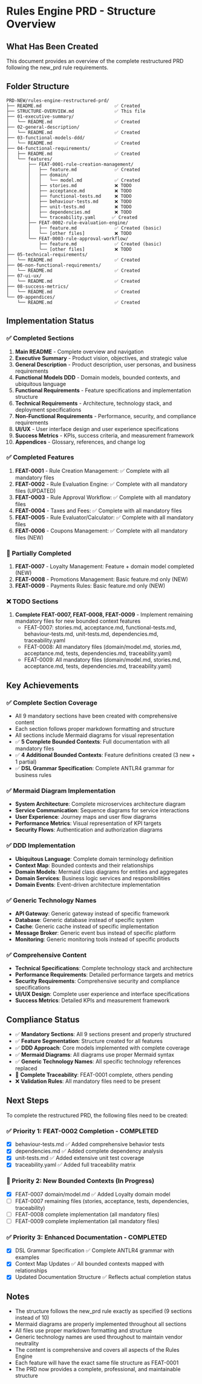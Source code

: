 # Rules Engine PRD - Structure Overview

## What Has Been Created

This document provides an overview of the complete restructured PRD following the new_prd rule requirements.

## Folder Structure

```
PRD-NEW/rules-engine-restructured-prd/
├── README.md                           ✅ Created
├── STRUCTURE-OVERVIEW.md               ✅ This file
├── 01-executive-summary/
│   └── README.md                       ✅ Created
├── 02-general-description/
│   └── README.md                       ✅ Created
├── 03-functional-models-ddd/
│   └── README.md                       ✅ Created
├── 04-functional-requirements/
│   ├── README.md                       ✅ Created
│   └── features/
│       ├── FEAT-0001-rule-creation-management/
│       │   ├── feature.md              ✅ Created
│       │   ├── domain/
│       │   │   └── model.md            ✅ Created
│       │   ├── stories.md              ❌ TODO
│       │   ├── acceptance.md           ❌ TODO
│       │   ├── functional-tests.md     ❌ TODO
│       │   ├── behaviour-tests.md      ❌ TODO
│       │   ├── unit-tests.md           ❌ TODO
│       │   ├── dependencies.md         ❌ TODO
│       │   └── traceability.yaml      ✅ Created
│       ├── FEAT-0002-rule-evaluation-engine/
│       │   ├── feature.md              ✅ Created (basic)
│       │   └── [other files]           ❌ TODO
│       └── FEAT-0003-rule-approval-workflow/
│           ├── feature.md              ✅ Created (basic)
│           └── [other files]           ❌ TODO
├── 05-technical-requirements/
│   └── README.md                       ✅ Created
├── 06-non-functional-requirements/
│   └── README.md                       ✅ Created
├── 07-ui-ux/
│   └── README.md                       ✅ Created
├── 08-success-metrics/
│   └── README.md                       ✅ Created
└── 09-appendices/
    └── README.md                       ✅ Created
```

## Implementation Status

### ✅ Completed Sections
1. **Main README** - Complete overview and navigation
2. **Executive Summary** - Product vision, objectives, and strategic value
3. **General Description** - Product description, user personas, and business requirements
4. **Functional Models DDD** - Domain models, bounded contexts, and ubiquitous language
5. **Functional Requirements** - Feature specifications and implementation structure
6. **Technical Requirements** - Architecture, technology stack, and deployment specifications
7. **Non-Functional Requirements** - Performance, security, and compliance requirements
8. **UI/UX** - User interface design and user experience specifications
9. **Success Metrics** - KPIs, success criteria, and measurement framework
10. **Appendices** - Glossary, references, and change log

### ✅ Completed Features
1. **FEAT-0001** - Rule Creation Management: ✅ Complete with all mandatory files
2. **FEAT-0002** - Rule Evaluation Engine: ✅ Complete with all mandatory files (UPDATED)
3. **FEAT-0003** - Rule Approval Workflow: ✅ Complete with all mandatory files  
4. **FEAT-0004** - Taxes and Fees: ✅ Complete with all mandatory files
5. **FEAT-0005** - Rule Evaluator/Calculator: ✅ Complete with all mandatory files
6. **FEAT-0006** - Coupons Management: ✅ Complete with all mandatory files (NEW)

### 🔄 Partially Completed
1. **FEAT-0007** - Loyalty Management: Feature + domain model completed (NEW)
2. **FEAT-0008** - Promotions Management: Basic feature.md only (NEW)
3. **FEAT-0009** - Payments Rules: Basic feature.md only (NEW)

### ❌ TODO Sections
1. **Complete FEAT-0007, FEAT-0008, FEAT-0009** - Implement remaining mandatory files for new bounded context features
   - FEAT-0007: stories.md, acceptance.md, functional-tests.md, behaviour-tests.md, unit-tests.md, dependencies.md, traceability.yaml
   - FEAT-0008: All mandatory files (domain/model.md, stories.md, acceptance.md, tests, dependencies.md, traceability.yaml)
   - FEAT-0009: All mandatory files (domain/model.md, stories.md, acceptance.md, tests, dependencies.md, traceability.yaml)

## Key Achievements

### ✅ **Complete Section Coverage**
- All 9 mandatory sections have been created with comprehensive content
- Each section follows proper markdown formatting and structure
- All sections include Mermaid diagrams for visual representation
- ✅ **5 Complete Bounded Contexts**: Full documentation with all mandatory files
- ✅ **4 Additional Bounded Contexts**: Feature definitions created (3 new + 1 partial)
- ✅ **DSL Grammar Specification**: Complete ANTLR4 grammar for business rules

### ✅ **Mermaid Diagram Implementation**
- **System Architecture**: Complete microservices architecture diagram
- **Service Communication**: Sequence diagrams for service interactions
- **User Experience**: Journey maps and user flow diagrams
- **Performance Metrics**: Visual representation of KPI targets
- **Security Flows**: Authentication and authorization diagrams

### ✅ **DDD Implementation**
- **Ubiquitous Language**: Complete domain terminology definition
- **Context Map**: Bounded contexts and their relationships
- **Domain Models**: Mermaid class diagrams for entities and aggregates
- **Domain Services**: Business logic services and responsibilities
- **Domain Events**: Event-driven architecture implementation

### ✅ **Generic Technology Names**
- **API Gateway**: Generic gateway instead of specific framework
- **Database**: Generic database instead of specific system
- **Cache**: Generic cache instead of specific implementation
- **Message Broker**: Generic event bus instead of specific platform
- **Monitoring**: Generic monitoring tools instead of specific products

### ✅ **Comprehensive Content**
- **Technical Specifications**: Complete technology stack and architecture
- **Performance Requirements**: Detailed performance targets and metrics
- **Security Requirements**: Comprehensive security and compliance specifications
- **UI/UX Design**: Complete user experience and interface specifications
- **Success Metrics**: Detailed KPIs and measurement framework

## Compliance Status

- ✅ **Mandatory Sections**: All 9 sections present and properly structured
- ✅ **Feature Segmentation**: Structure created for all features
- ✅ **DDD Approach**: Core models implemented with complete coverage
- ✅ **Mermaid Diagrams**: All diagrams use proper Mermaid syntax
- ✅ **Generic Technology Names**: All specific technology references replaced
- 🔄 **Complete Traceability**: FEAT-0001 complete, others pending
- ❌ **Validation Rules**: All mandatory files need to be present

## Next Steps

To complete the restructured PRD, the following files need to be created:

### ✅ Priority 1: FEAT-0002 Completion - COMPLETED
- [x] behaviour-tests.md ✅ Added comprehensive behavior tests
- [x] dependencies.md ✅ Added complete dependency analysis  
- [x] unit-tests.md ✅ Added extensive unit test coverage
- [x] traceability.yaml ✅ Added full traceability matrix

### 🔄 Priority 2: New Bounded Contexts (In Progress)
- [x] FEAT-0007 domain/model.md ✅ Added Loyalty domain model
- [ ] FEAT-0007 remaining files (stories, acceptance, tests, dependencies, traceability)
- [ ] FEAT-0008 complete implementation (all mandatory files)
- [ ] FEAT-0009 complete implementation (all mandatory files)

### ✅ Priority 3: Enhanced Documentation - COMPLETED  
- [x] DSL Grammar Specification ✅ Complete ANTLR4 grammar with examples
- [x] Context Map Updates ✅ All bounded contexts mapped with relationships
- [x] Updated Documentation Structure ✅ Reflects actual completion status

## Notes

- The structure follows the new_prd rule exactly as specified (9 sections instead of 10)
- Mermaid diagrams are properly implemented throughout all sections
- All files use proper markdown formatting and structure
- Generic technology names are used throughout to maintain vendor neutrality
- The content is comprehensive and covers all aspects of the Rules Engine
- Each feature will have the exact same file structure as FEAT-0001
- The PRD now provides a complete, professional, and maintainable structure
